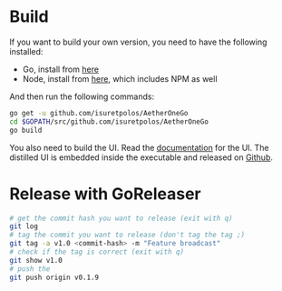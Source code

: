 # Build
If you want to build your own version, you need to have the following installed:
- Go, install from [here](https://golang.org/doc/install)
- Node, install from [here](https://nodejs.org), which includes NPM as well

And then run the following commands:
```bash
go get -u github.com/isuretpolos/AetherOneGo
cd $GOPATH/src/github.com/isuretpolos/AetherOneGo
go build
```

You also need to build the UI. Read the [documentation](ui/README.md) for the UI. The distilled UI is embedded inside the executable and released on [Github](https://github.com/isuretpolos/AetherOneGo/releases/latest).

# Release with GoReleaser

```bash
# get the commit hash you want to release (exit with q)
git log
# tag the commit you want to release (don't tag the tag ;)
git tag -a v1.0 <commit-hash> -m "Feature broadcast"
# check if the tag is correct (exit with q)
git show v1.0
# push the 
git push origin v0.1.9
```

